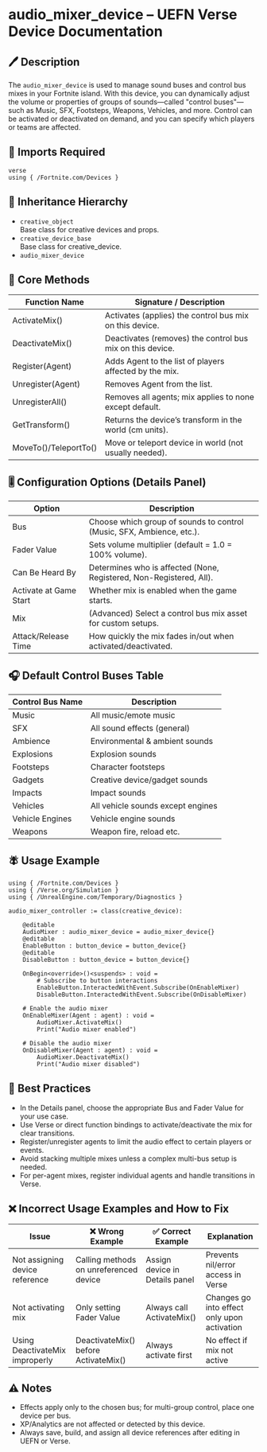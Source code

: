 # audio_mixer_device – UEFN Verse Device Documentation

## 🖊 Description
The `audio_mixer_device` is used to manage sound buses and control bus mixes in your Fortnite island. With this device, you can dynamically adjust the volume or properties of groups of sounds—called "control buses"—such as Music, SFX, Footsteps, Weapons, Vehicles, and more. Control can be activated or deactivated on demand, and you can specify which players or teams are affected.

## 🧱 Imports Required
```verse
verse
using { /Fortnite.com/Devices }
```

## 🔗 Inheritance Hierarchy
- `creative_object`  
  Base class for creative devices and props.
- `creative_device_base`  
  Base class for creative_device.
- `audio_mixer_device`

## 🧹 Core Methods
| Function Name        | Signature / Description                                           |
|----------------------|------------------------------------------------------------------|
| ActivateMix()        | Activates (applies) the control bus mix on this device.          |
| DeactivateMix()      | Deactivates (removes) the control bus mix on this device.        |
| Register(Agent)      | Adds Agent to the list of players affected by the mix.           |
| Unregister(Agent)    | Removes Agent from the list.                                     |
| UnregisterAll()      | Removes all agents; mix applies to none except default.          |
| GetTransform()       | Returns the device’s transform in the world (cm units).           |
| MoveTo()/TeleportTo()| Move or teleport device in world (not usually needed).           |

## 🎚 Configuration Options (Details Panel)
| Option                 | Description                                                                 |
|------------------------|-----------------------------------------------------------------------------|
| Bus                    | Choose which group of sounds to control (Music, SFX, Ambience, etc.).      |
| Fader Value            | Sets volume multiplier (default = 1.0 = 100% volume).                       |
| Can Be Heard By        | Determines who is affected (None, Registered, Non-Registered, All).        |
| Activate at Game Start | Whether mix is enabled when the game starts.                               |
| Mix                    | (Advanced) Select a control bus mix asset for custom setups.               |
| Attack/Release Time    | How quickly the mix fades in/out when activated/deactivated.               |

## 🎧 Default Control Buses Table
| Control Bus Name   | Description                            |
|--------------------|----------------------------------------|
| Music              | All music/emote music                  |
| SFX                | All sound effects (general)            |
| Ambience           | Environmental & ambient sounds         |
| Explosions         | Explosion sounds                       |
| Footsteps          | Character footsteps                    |
| Gadgets            | Creative device/gadget sounds          |
| Impacts            | Impact sounds                          |
| Vehicles           | All vehicle sounds except engines      |
| Vehicle Engines    | Vehicle engine sounds                  |
| Weapons            | Weapon fire, reload etc.               |

## 🪰 Usage Example
```verse
using { /Fortnite.com/Devices }
using { /Verse.org/Simulation }
using { /UnrealEngine.com/Temporary/Diagnostics }

audio_mixer_controller := class(creative_device):

    @editable
    AudioMixer : audio_mixer_device = audio_mixer_device{}
    @editable
    EnableButton : button_device = button_device{}
    @editable
    DisableButton : button_device = button_device{}

    OnBegin<override>()<suspends> : void =
        # Subscribe to button interactions
        EnableButton.InteractedWithEvent.Subscribe(OnEnableMixer)
        DisableButton.InteractedWithEvent.Subscribe(OnDisableMixer)

    # Enable the audio mixer
    OnEnableMixer(Agent : agent) : void =
        AudioMixer.ActivateMix()
        Print("Audio mixer enabled")

    # Disable the audio mixer
    OnDisableMixer(Agent : agent) : void =
        AudioMixer.DeactivateMix()
        Print("Audio mixer disabled")
```

## 🧠 Best Practices
- In the Details panel, choose the appropriate Bus and Fader Value for your use case.
- Use Verse or direct function bindings to activate/deactivate the mix for clear transitions.
- Register/unregister agents to limit the audio effect to certain players or events.
- Avoid stacking multiple mixes unless a complex multi-bus setup is needed.
- For per-agent mixes, register individual agents and handle transitions in Verse.

## ❌ Incorrect Usage Examples and How to Fix
| Issue                            | ❌ Wrong Example                    | ✅ Correct Example                | Explanation                                     |
|----------------------------------|---------------------------------------|-------------------------------------|-------------------------------------------------|
| Not assigning device reference   | Calling methods on unreferenced device| Assign device in Details panel     | Prevents nil/error access in Verse              |
| Not activating mix               | Only setting Fader Value              | Always call ActivateMix()          | Changes go into effect only upon activation     |
| Using DeactivateMix improperly  | DeactivateMix() before ActivateMix()  | Always activate first              | No effect if mix not active                     |

## ⚠️ Notes
- Effects apply only to the chosen bus; for multi-group control, place one device per bus.
- XP/Analytics are not affected or detected by this device.
- Always save, build, and assign all device references after editing in UEFN or Verse.

